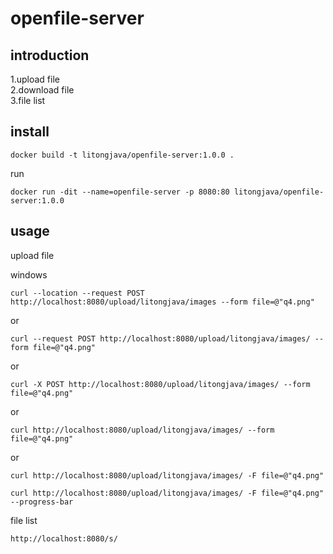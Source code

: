 # openfile-server
## introduction
1.upload file   
2.download file  
3.file list  

## install
```
docker build -t litongjava/openfile-server:1.0.0 .
```
run
```
docker run -dit --name=openfile-server -p 8080:80 litongjava/openfile-server:1.0.0
```



## usage
upload file

windows
```
curl --location --request POST http://localhost:8080/upload/litongjava/images --form file=@"q4.png"
```
or

```
curl --request POST http://localhost:8080/upload/litongjava/images/ --form file=@"q4.png"
```
or
```
curl -X POST http://localhost:8080/upload/litongjava/images/ --form file=@"q4.png"
```
or
```
curl http://localhost:8080/upload/litongjava/images/ --form file=@"q4.png"
```
or
```shell
curl http://localhost:8080/upload/litongjava/images/ -F file=@"q4.png"
```
```shell
curl http://localhost:8080/upload/litongjava/images/ -F file=@"q4.png" --progress-bar
```


file list
```
http://localhost:8080/s/
```

